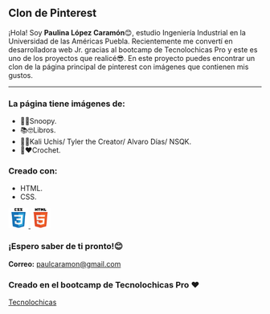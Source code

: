 ## Clon de Pinterest 
¡Hola! Soy **Paulina López Caramón**😊, estudio Ingeniería Industrial en la Universidad de las Américas Puebla. Recientemente me convertí en desarrolladora web Jr. gracias al bootcamp de Tecnolochicas Pro y este es uno de los proyectos que realicé😎. En este proyecto puedes encontrar un clon de la página principal de pinterest con imágenes que contienen mis gustos. 
______
### La página tiene imágenes de:

- 🐶💟Snoopy.
- 📚🤓Libros.
- 🎵🎶Kali Uchis/ Tyler the Creator/ Alvaro Días/ NSQK.
- 🧶♥️Crochet.

### Creado con:
- HTML.
- CSS.

<a href="https://www.w3schools.com/css/" target="_blank"> <img src="https://raw.githubusercontent.com/devicons/devicon/master/icons/css3/css3-original-wordmark.svg" alt="css3" width="40" height="40"/> </a>
    <a href="https://www.w3.org/html/" target="_blank"> <img src="https://raw.githubusercontent.com/devicons/devicon/master/icons/html5/html5-original-wordmark.svg" alt="html5" width="40" height="40"/> </a>

### ¡Espero saber de ti pronto!😊
**Correo:**
[paulcaramon@gmail.com](mailto:paulcaramon@gmail.com)

### Creado en el bootcamp de Tecnolochicas Pro ♥️
[Tecnolochicas](https://tecnolochicas.mx)
